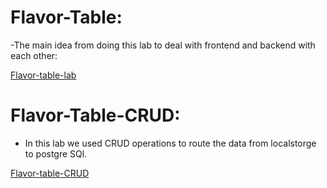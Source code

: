 # Flavor-Table:
-The main idea from doing this lab to deal with frontend and backend with each other:

[Flavor-table-lab](https://github.com/OmarAmjad310/Flavor-Table/blob/Flavor-Table-Lab)

# Flavor-Table-CRUD:
- In this lab we used CRUD operations to route the data from localstorge to postgre SQl.

[Flavor-table-CRUD](https://github.com/OmarAmjad310/Flavor-Table/blob/Flavor-Table-La)
